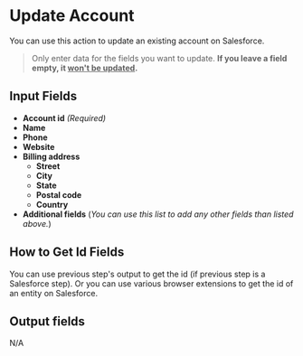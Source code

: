 # Update Account

You can use this action to update an existing account on Salesforce.

> Only enter data for the fields you want to update. **If you leave a field empty, it <ins>won't be updated</ins>.**

## Input Fields

- **Account id** *(Required)*
- **Name**
- **Phone**
- **Website**
- **Billing address**
  - **Street**
  - **City**
  - **State**
  - **Postal code**
  - **Country**
- **Additional fields** (*You can use this list to add any other fields than listed above.*)


## How to Get Id Fields
You can use previous step's output to get the id (if previous step is a Salesforce step). Or you can use various browser extensions to get the id of an entity on Salesforce.

## Output fields
N/A